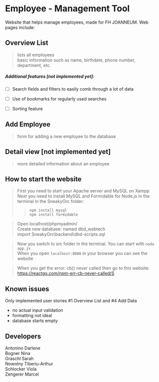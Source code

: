 # Employee - Management Tool

Website that helps manage employees, made for FH JOANNEUM. Web pages include:

## Overview List
> lists all employees<br>
> basic information such as name, birthdate, phone number, department, etc.<br>

##### Additional features [not implemented yet]:

- [ ] Search fields and filters to easily comb through a lot of data<br>
- [ ] Use of bookmarks for regularly used searches<br>
- [ ] Sorting feature


## Add Employee
> form for adding a new employee to the database

## Detail view [not implemented yet]
> more detailed information about an employee

## How to start the website
> First you need to start your Apache server and MySQL on Xampp<br>
> Next you need to install MySQL and Formidable for Node.js in the terminal in the SneakyOrc folder:<br>
>> `npm install mysql`<br>
>> `npm install formidable`<br>

> Open localhost/phpmyadmin/   
> Create new database: named dbd_webtech  
> import SneakyOrc\backend\dbd-scripts.sql  

> Now you switch to src folder in the terminal. You can start with `node app.js`<br>
> When you open `localhost:8080` in your browser you can see the website<br>

>When you get the error: cb() never called then go to this website:
>https://reactgo.com/npm-err-cb-never-called/S


## Known issues
Only implemented user stories #1 Overview List and #4 Add Data
- no actual input validation
- formatting not ideal
- database starts empty


## Developers
 Antonino Darlene<br>
 Bogner Nina<br>
 Graschl Sarah<br>
 Nowotny Tiberiu-Arthur<br>
 Schlocker Viola<br>
 Zengerer Marcel
